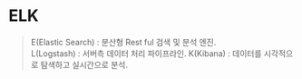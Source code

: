 # ELK
> E(Elastic Search) : 분산형 Rest ful 검색 및 분석 엔진.   
> L(Logstash) : 서버측 데이터 처리 파이프라인.
> K(Kibana) : 데이터를 시각적으로 탐색하고 실시간으로 분석.
